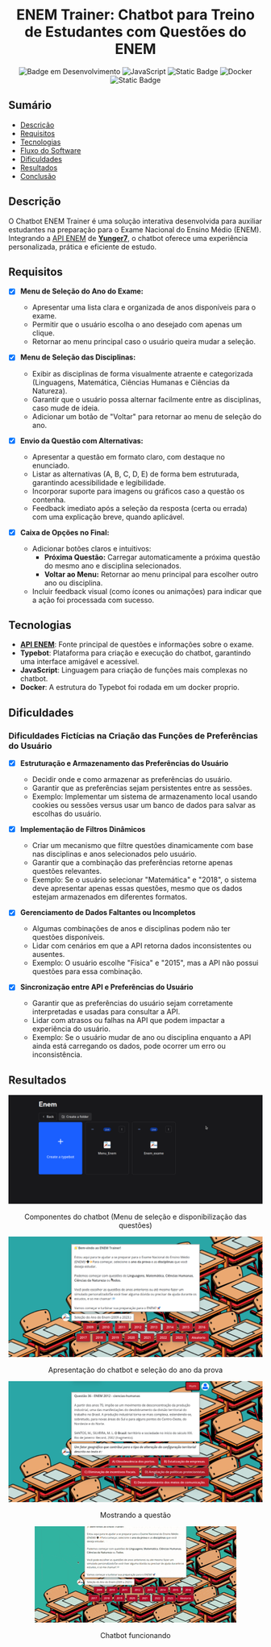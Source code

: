 <h1 align="center">ENEM Trainer: Chatbot para Treino de Estudantes com Questões do ENEM
</h1>

<div align="center">

![Badge em Desenvolvimento](http://img.shields.io/static/v1?label=STATUS&message=FINALIZADO&color=GREEN&style=for-the-badge)
![JavaScript](https://img.shields.io/badge/JavaScript-323330?style=for-the-badge&logo=javascript&logoColor=F7DF1E)
![Static Badge](https://img.shields.io/badge/TYPEBOT-blue?style=for-the-badge&logo=probot&logoColor=white)
![Docker](https://img.shields.io/badge/docker-%230db7ed.svg?style=for-the-badge&logo=docker&logoColor=white)
![Static Badge](https://img.shields.io/badge/API%20ENEM-black?style=for-the-badge&logo=api)


</div>

## Sumário

* [Descrição](#descrição)
* [Requisitos](#requisitos)
* [Tecnologias](#tecnologias)
* [Fluxo do Software](#fluxo-do-software)
* [Dificuldades](#dificuldades)
* [Resultados](#resultados)
* [Conclusão](#conclusao)


## Descrição

O Chatbot ENEM Trainer é uma solução interativa desenvolvida para auxiliar estudantes na preparação para o Exame Nacional do Ensino Médio (ENEM). Integrando a [API ENEM](https://enem.dev/) de [**Yunger7**](https://github.com/yunger7), o chatbot oferece uma experiência personalizada, prática e eficiente de estudo.  

## Requisitos  

- [x] **Menu de Seleção do Ano do Exame:**  
  - Apresentar uma lista clara e organizada de anos disponíveis para o exame.  
  - Permitir que o usuário escolha o ano desejado com apenas um clique.  
  - Retornar ao menu principal caso o usuário queira mudar a seleção.  

- [x] **Menu de Seleção das Disciplinas:**  
  - Exibir as disciplinas de forma visualmente atraente e categorizada (Linguagens, Matemática, Ciências Humanas e Ciências da Natureza).  
  - Garantir que o usuário possa alternar facilmente entre as disciplinas, caso mude de ideia.  
  - Adicionar um botão de "Voltar" para retornar ao menu de seleção do ano.  

- [x] **Envio da Questão com Alternativas:**  
  - Apresentar a questão em formato claro, com destaque no enunciado.  
  - Listar as alternativas (A, B, C, D, E) de forma bem estruturada, garantindo acessibilidade e legibilidade.  
  - Incorporar suporte para imagens ou gráficos caso a questão os contenha.  
  - Feedback imediato após a seleção da resposta (certa ou errada) com uma explicação breve, quando aplicável.  

- [x] **Caixa de Opções no Final:**  
  - Adicionar botões claros e intuitivos:  
    - **Próxima Questão:** Carregar automaticamente a próxima questão do mesmo ano e disciplina selecionados.  
    - **Voltar ao Menu:** Retornar ao menu principal para escolher outro ano ou disciplina.  
  - Incluir feedback visual (como ícones ou animações) para indicar que a ação foi processada com sucesso.  



## Tecnologias  
- **[API ENEM](https://enem.dev/)**: Fonte principal de questões e informações sobre o exame.  
- **Typebot**: Plataforma para criação e execução do chatbot, garantindo uma interface amigável e acessível. 
- **JavaScript**: Linguagem para criação de funções mais complexas no chatbot.
- **Docker**: A estrutura do Typebot foi rodada em um docker proprio.


## Dificuldades

### Dificuldades Fictícias na Criação das Funções de Preferências do Usuário

- [x] **Estruturação e Armazenamento das Preferências do Usuário**  
  - Decidir onde e como armazenar as preferências do usuário.  
  - Garantir que as preferências sejam persistentes entre as sessões.  
  - Exemplo: Implementar um sistema de armazenamento local usando cookies ou sessões versus usar um banco de dados para salvar as escolhas do usuário.

- [x] **Implementação de Filtros Dinâmicos**  
  - Criar um mecanismo que filtre questões dinamicamente com base nas disciplinas e anos selecionados pelo usuário.  
  - Garantir que a combinação das preferências retorne apenas questões relevantes.  
  - Exemplo: Se o usuário selecionar "Matemática" e "2018", o sistema deve apresentar apenas essas questões, mesmo que os dados estejam armazenados em diferentes formatos.

- [x] **Gerenciamento de Dados Faltantes ou Incompletos**  
  - Algumas combinações de anos e disciplinas podem não ter questões disponíveis.  
  - Lidar com cenários em que a API retorna dados inconsistentes ou ausentes.  
  - Exemplo: O usuário escolhe "Física" e "2015", mas a API não possui questões para essa combinação.

- [x] **Sincronização entre API e Preferências do Usuário**  
  - Garantir que as preferências do usuário sejam corretamente interpretadas e usadas para consultar a API.  
  - Lidar com atrasos ou falhas na API que podem impactar a experiência do usuário.  
  - Exemplo: Se o usuário mudar de ano ou disciplina enquanto a API ainda está carregando os dados, pode ocorrer um erro ou inconsistência.


## Resultados

<div align="center" >


![Image](./images/image%20copy%202.png)
<p>Componentes do chatbot (Menu de seleção e disponibilização das questões)</p>


![Image2](./images/image.png)
<p>Apresentação do chatbot e seleção do ano da prova</p>


![Image1](./images/image%20copy.png)
<p>Mostrando a questão</p>



![Vídeo](./images/video.gif)
<p>Chatbot funcionando</p>


</div>
